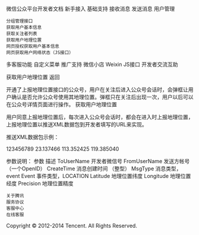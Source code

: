 
微信公众平台开发者文档
新手接入
基础支持
接收消息
发送消息
用户管理

    分组管理接口
    获取用户基本信息
    获取关注者列表
    获取用户地理位置
    网页授权获取用户基本信息
    网页获取用户网络状态（JS接口）

多客服功能
自定义菜单
推广支持
微信小店
Weixin JS接口
开发者交流互助

获取用户地理位置
返回

开通了上报地理位置接口的公众号，用户在关注后进入公众号会话时，会弹框让用户确认是否允许公众号使用其地理位置。弹框只在关注后出现一次，用户以后可以在公众号详情页面进行操作。
获取用户地理位置

用户同意上报地理位置后，每次进入公众号会话时，都会在进入时上报地理位置，上报地理位置以推送XML数据包到开发者填写的URL来实现。

推送XML数据包示例：

<xml>
<ToUserName><![CDATA[toUser]]></ToUserName>
<FromUserName><![CDATA[fromUser]]></FromUserName>
<CreateTime>123456789</CreateTime>
<MsgType><![CDATA[event]]></MsgType>
<Event><![CDATA[LOCATION]]></Event>
<Latitude>23.137466</Latitude>
<Longitude>113.352425</Longitude>
<Precision>119.385040</Precision>
</xml>

参数说明：
参数 	描述
ToUserName 	开发者微信号
FromUserName 	发送方帐号（一个OpenID）
CreateTime 	消息创建时间 （整型）
MsgType 	消息类型，event
Event 	事件类型，LOCATION
Latitude 	地理位置纬度
Longitude 	地理位置经度
Precision 	地理位置精度

    关于腾讯
    服务协议
    客服中心
    在线客服

Copyright © 2012-2014 Tencent. All Rights Reserved.


